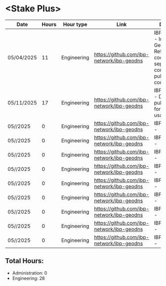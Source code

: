 # \<Stake Plus\>
| Date | Hours | Hour type | Link | Description | 
|---|---|---|---|---|
| 05/04/2025 | 11 | Engineering | https://github.com/ibp-network/ibp-geodns | IBP-GeoDNS v3 - Initial IBP-GeoDNS v3, Refactoring code to seperate components for pubsub communications |
| 05/11/2025 | 17 | Engineering | https://github.com/ibp-network/ibp-geodns | IBP-GeoDNS v3 - Design pubsub comms for billing, stats, usage |
| 05//2025 | 0 | Engineering | https://github.com/ibp-network/ibp-geodns | IBP-GeoDNS v3 -  |
| 05//2025 | 0 | Engineering | https://github.com/ibp-network/ibp-geodns | IBP-GeoDNS v3 -  |
| 05//2025 | 0 | Engineering | https://github.com/ibp-network/ibp-geodns | IBP-GeoDNS v3 -  |
| 05//2025 | 0 | Engineering | https://github.com/ibp-network/ibp-geodns | IBP-GeoDNS v3 -  |
| 05//2025 | 0 | Engineering | https://github.com/ibp-network/ibp-geodns | IBP-GeoDNS v3 -  |
| 05//2025 | 0 | Engineering | https://github.com/ibp-network/ibp-geodns | IBP-GeoDNS v3 -  |
| 05//2025 | 0 | Engineering | https://github.com/ibp-network/ibp-geodns | IBP-GeoDNS v3 -  |
| 05//2025 | 0 | Engineering | https://github.com/ibp-network/ibp-geodns | IBP-GeoDNS v3 -  |
| 05//2025 | 0 | Engineering | https://github.com/ibp-network/ibp-geodns | IBP-GeoDNS v3 -  |


## Total Hours:
- Administration: 0
- Engineering: 28

